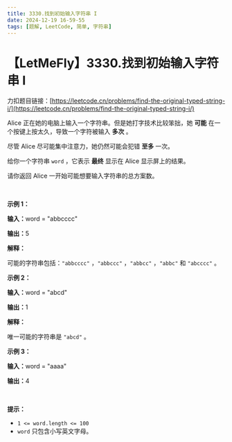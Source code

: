 ```yaml
---
title: 3330.找到初始输入字符串 I
date: 2024-12-19 16-59-55
tags: [题解, LeetCode, 简单, 字符串]
---
```


# 【LetMeFly】3330.找到初始输入字符串 I

力扣题目链接：[https://leetcode.cn/problems/find-the-original-typed-string-i/](https://leetcode.cn/problems/find-the-original-typed-string-i/)

<p>Alice 正在她的电脑上输入一个字符串。但是她打字技术比较笨拙，她&nbsp;<strong>可能</strong>&nbsp;在一个按键上按太久，导致一个字符被输入&nbsp;<strong>多次</strong>&nbsp;。</p>

<p>尽管 Alice 尽可能集中注意力，她仍然可能会犯错 <strong>至多</strong>&nbsp;一次。</p>

<p>给你一个字符串&nbsp;<code>word</code> ，它表示 <strong>最终</strong>&nbsp;显示在 Alice 显示屏上的结果。</p>

<p>请你返回 Alice 一开始可能想要输入字符串的总方案数。</p>

<p>&nbsp;</p>

<p><strong class="example">示例 1：</strong></p>

<div class="example-block">
<p><span class="example-io"><b>输入：</b>word = "abbcccc"</span></p>

<p><span class="example-io"><b>输出：</b>5</span></p>

<p><strong>解释：</strong></p>

<p>可能的字符串包括：<code>"abbcccc"</code>&nbsp;，<code>"abbccc"</code>&nbsp;，<code>"abbcc"</code>&nbsp;，<code>"abbc"</code>&nbsp;和&nbsp;<code>"abcccc"</code>&nbsp;。</p>
</div>

<p><strong class="example">示例 2：</strong></p>

<div class="example-block">
<p><span class="example-io"><b>输入：</b>word = "abcd"</span></p>

<p><span class="example-io"><b>输出：</b>1</span></p>

<p><strong>解释：</strong></p>

<p>唯一可能的字符串是&nbsp;<code>"abcd"</code>&nbsp;。</p>
</div>

<p><strong class="example">示例 3：</strong></p>

<div class="example-block">
<p><span class="example-io"><b>输入：</b>word = "aaaa"</span></p>

<p><span class="example-io"><b>输出：</b>4</span></p>
</div>

<p>&nbsp;</p>

<p><strong>提示：</strong></p>

<ul>
	<li><code>1 &lt;= word.length &lt;= 100</code></li>
	<li><code>word</code>&nbsp;只包含小写英文字母。</li>
</ul>


    